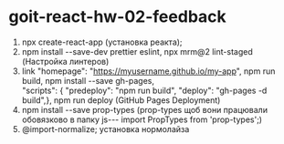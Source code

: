 # goit-react-hw-02-feedback

1. npx create-react-app (установка реакта);
2. npm install --save-dev prettier eslint, npx mrm@2 lint-staged (Настройка
   линтеров)
3. link "homepage": "https://myusername.github.io/my-app", npm run build, npm
   install --save gh-pages, \
   "scripts": { "predeploy": "npm run build", "deploy": "gh-pages -d build",}, npm
   run deploy (GitHub Pages Deployment)
4. npm install --save prop-types (prop-types щоб вони працювали обовязково в
   папку js--- import PropTypes from 'prop-types';)
5. @import-normalize; установка нормолайза
